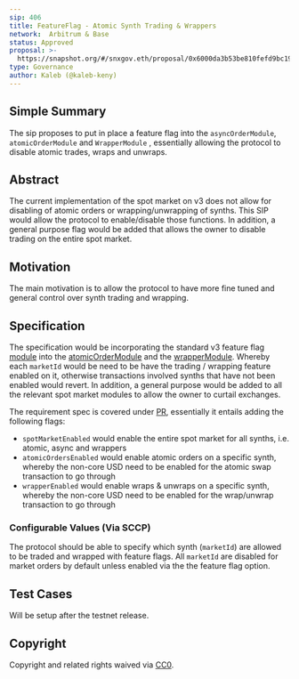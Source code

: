 ```yaml
---
sip: 406
title: FeatureFlag - Atomic Synth Trading & Wrappers
network:  Arbitrum & Base
status: Approved
proposal: >-
  https://snapshot.org/#/snxgov.eth/proposal/0x6000da3b53be810fefd9bc19b8ab4f1a975d63ad68197a73636050a7246d3a72
type: Governance
author: Kaleb (@kaleb-keny)
---
```


## Simple Summary

The sip proposes to put in place a feature flag into the `asyncOrderModule`, `atomicOrderModule` and `WrapperModule` , essentially allowing the protocol to disable atomic trades, wraps and unwraps.

## Abstract

<!--A short (~200 word) description of the proposed change, the abstract should clearly describe the proposed change. This is what *will* be done if the SIP is implemented, not *why* it should be done or *how* it will be done. If the SIP proposes deploying a new contract, write, "we propose to deploy a new contract that will do x".-->

The current implementation of the spot market on v3 does not allow for disabling of atomic orders or wrapping/unwrapping of synths. This SIP would allow the protocol to enable/disable those functions. In addition, a general purpose flag would be added that allows the owner to disable trading on the entire spot market.

## Motivation

The main motivation is to allow the protocol to have more fine tuned and general control over synth trading and wrapping.

## Specification

The specification would be incorporating the standard v3 feature flag [module](https://github.com/Synthetixio/synthetix-v3/blob/d8240a31967b518d95237ee939ba7222e6618454/utils/core-modules/contracts/modules/FeatureFlagModule.sol)  into the [atomicOrderModule](https://github.com/Synthetixio/synthetix-v3/blob/d8240a31967b518d95237ee939ba7222e6618454/markets/spot-market/contracts/modules/AtomicOrderModule.sol) and the [wrapperModule](https://github.com/Synthetixio/synthetix-v3/blob/d8240a31967b518d95237ee939ba7222e6618454/markets/spot-market/contracts/modules/WrapperModule.sol). Whereby each `marketId` would be need to be have the trading / wrapping feature enabled on it, otherwise transactions involved synths that have not been enabled would revert. In addition, a general purpose would be added to all the relevant spot market modules to allow the owner to curtail exchanges.

The requirement spec is covered under [PR](https://github.com/Synthetixio/synthetix-v3/pull/2339), essentially it entails adding the following flags:
- `spotMarketEnabled` would enable the entire spot market for all synths, i.e. atomic, async and wrappers
- `atomicOrdersEnabled` would enable atomic orders on a specific synth, whereby the non-core USD need to be enabled for the atomic swap transaction to go through
- `wrapperEnabled` would enable wraps & unwraps on a specific synth, whereby the non-core USD need to be enabled for the wrap/unwrap transaction to go through

### Configurable Values (Via SCCP)

The protocol should be able to specify which synth (`marketId`) are allowed to be traded and wrapped with feature flags. All `marketId` are disabled for market orders by default unless enabled via the the feature flag option.

## Test Cases

Will be setup after the testnet release.


## Copyright

Copyright and related rights waived via [CC0](https://creativecommons.org/publicdomain/zero/1.0/).

